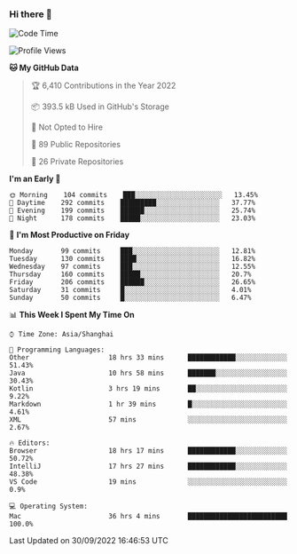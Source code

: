 ### Hi there 👋

<!--
**qbosen/qbosen** is a ✨ _special_ ✨ repository because its `README.md` (this file) appears on your GitHub profile.

Here are some ideas to get you started:

- 🔭 I’m currently working on ...
- 🌱 I’m currently learning ...
- 👯 I’m looking to collaborate on ...
- 🤔 I’m looking for help with ...
- 💬 Ask me about ...
- 📫 How to reach me: ...
- 😄 Pronouns: ...
- ⚡ Fun fact: ...
-->

<!--START_SECTION:waka-->
![Code Time](http://img.shields.io/badge/Code%20Time-1%2C021%20hrs%2014%20mins-blue)

![Profile Views](http://img.shields.io/badge/Profile%20Views-11-blue)

**🐱 My GitHub Data** 

> 🏆 6,410 Contributions in the Year 2022
 > 
> 📦 393.5 kB Used in GitHub's Storage 
 > 
> 🚫 Not Opted to Hire
 > 
> 📜 89 Public Repositories 
 > 
> 🔑 26 Private Repositories  
 > 
**I'm an Early 🐤** 

```text
🌞 Morning    104 commits    ███░░░░░░░░░░░░░░░░░░░░░░   13.45% 
🌆 Daytime    292 commits    █████████░░░░░░░░░░░░░░░░   37.77% 
🌃 Evening    199 commits    ██████░░░░░░░░░░░░░░░░░░░   25.74% 
🌙 Night      178 commits    █████░░░░░░░░░░░░░░░░░░░░   23.03%

```
📅 **I'm Most Productive on Friday** 

```text
Monday       99 commits     ███░░░░░░░░░░░░░░░░░░░░░░   12.81% 
Tuesday      130 commits    ████░░░░░░░░░░░░░░░░░░░░░   16.82% 
Wednesday    97 commits     ███░░░░░░░░░░░░░░░░░░░░░░   12.55% 
Thursday     160 commits    █████░░░░░░░░░░░░░░░░░░░░   20.7% 
Friday       206 commits    ██████░░░░░░░░░░░░░░░░░░░   26.65% 
Saturday     31 commits     █░░░░░░░░░░░░░░░░░░░░░░░░   4.01% 
Sunday       50 commits     █░░░░░░░░░░░░░░░░░░░░░░░░   6.47%

```


📊 **This Week I Spent My Time On** 

```text
⌚︎ Time Zone: Asia/Shanghai

💬 Programming Languages: 
Other                    18 hrs 33 mins      ████████████░░░░░░░░░░░░░   51.43% 
Java                     10 hrs 58 mins      ███████░░░░░░░░░░░░░░░░░░   30.43% 
Kotlin                   3 hrs 19 mins       ██░░░░░░░░░░░░░░░░░░░░░░░   9.22% 
Markdown                 1 hr 39 mins        █░░░░░░░░░░░░░░░░░░░░░░░░   4.61% 
XML                      57 mins             ░░░░░░░░░░░░░░░░░░░░░░░░░   2.67%

🔥 Editors: 
Browser                  18 hrs 17 mins      ████████████░░░░░░░░░░░░░   50.72% 
IntelliJ                 17 hrs 27 mins      ████████████░░░░░░░░░░░░░   48.38% 
VS Code                  19 mins             ░░░░░░░░░░░░░░░░░░░░░░░░░   0.9%

💻 Operating System: 
Mac                      36 hrs 4 mins       █████████████████████████   100.0%

```


 Last Updated on 30/09/2022 16:46:53 UTC
<!--END_SECTION:waka-->
